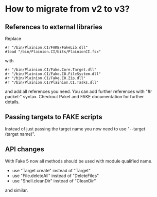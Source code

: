 
# How to migrate from v2 to v3?

## References to external libraries

Replace

```
#r "/bin/Plainion.CI/FAKE/FakeLib.dll"
#load "/bin/Plainion.CI/bits/PlainionCI.fsx"
```

with 

```
#r "/bin/Plainion.CI/Fake.Core.Target.dll"
#r "/bin/Plainion.CI/Fake.IO.FileSystem.dll"
#r "/bin/Plainion.CI/Fake.IO.Zip.dll"
#r "/bin/Plainion.CI/Plainion.CI.Tasks.dll"
```

and add all references you need.
You can add further references with "#r packet:" syntax. Checkout Paket and FAKE documentation for further details.

## Passing targets to FAKE scripts

Instead of just passing the target name you now need to use "--target (target name)".


## API changes

With Fake 5 now all methods should be used with module qualified name.

- use "Target.create" instead of "Target"
- use "File.deleteAll" instead of "DeleteFiles"
- use "Shell.cleanDir" instead of "CleanDir"

and similar.


